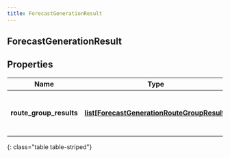 ```yaml
---
title: ForecastGenerationResult
---
```

## ForecastGenerationResult

## Properties

|Name | Type | Description | Notes|
|------------ | ------------- | ------------- | -------------|
| **route_group_results** | [**list[ForecastGenerationRouteGroupResult]**](ForecastGenerationRouteGroupResult.html) | Generation results, broken down by route group | [optional] |
{: class="table table-striped"}


